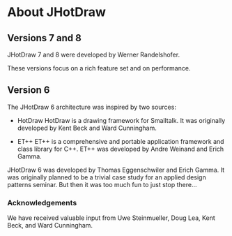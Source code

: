 About JHotDraw
==============

Versions 7 and 8
----------------
JHotDraw 7 and 8 were developed by Werner Randelshofer.

These versions focus on a rich feature set and on performance.


Version 6
---------
The JHotDraw 6 architecture was inspired by two sources:

*   HotDraw
    HotDraw is a drawing framework for Smalltalk. 
    It was originally developed by Kent Beck and Ward Cunningham.

*   ET++
    ET++ is a comprehensive and portable application framework and class library
    for C++. ET++ was developed by Andre Weinand and Erich Gamma. 

JHotDraw 6 was developed by Thomas Eggenschwiler and Erich Gamma. 
It was originally planned to be a trivial case study for an applied design
patterns seminar. But then it was too much fun to just stop there...

### Acknowledgements
We have received valuable input from Uwe Steinmueller, Doug Lea, Kent Beck, 
and Ward Cunningham. 